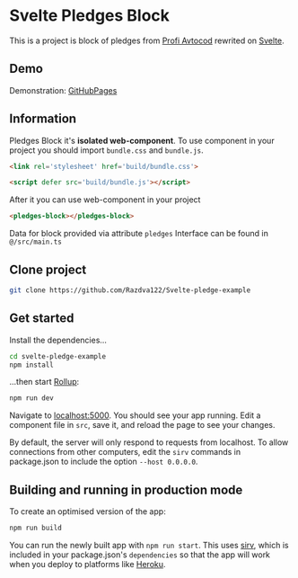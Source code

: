 # Svelte Pledges Block

This is a project is block of pledges from [Profi Avtocod](https://profi.avtocod.ru/) rewrited on [Svelte](https://svelte.dev).

## Demo

Demonstration: [GitHubPages](https://razdva122.github.io/Svelte-pledge-example/)

## Information

Pledges Block it's **isolated web-component**.
To use component in your project you should import `bundle.css` and `bundle.js`.
```html
<link rel='stylesheet' href='build/bundle.css'>

<script defer src='build/bundle.js'></script>
```

After it you can use web-component in your project
```html
<pledges-block></pledges-block>
```

Data for block provided via attribute `pledges`
Interface can be found in `@/src/main.ts`

## Clone project

```bash
git clone https://github.com/Razdva122/Svelte-pledge-example
```

## Get started

Install the dependencies...

```bash
cd svelte-pledge-example
npm install
```

...then start [Rollup](https://rollupjs.org):

```bash
npm run dev
```

Navigate to [localhost:5000](http://localhost:5000). You should see your app running. Edit a component file in `src`, save it, and reload the page to see your changes.

By default, the server will only respond to requests from localhost. To allow connections from other computers, edit the `sirv` commands in package.json to include the option `--host 0.0.0.0`.


## Building and running in production mode

To create an optimised version of the app:

```bash
npm run build
```

You can run the newly built app with `npm run start`. This uses [sirv](https://github.com/lukeed/sirv), which is included in your package.json's `dependencies` so that the app will work when you deploy to platforms like [Heroku](https://heroku.com).
